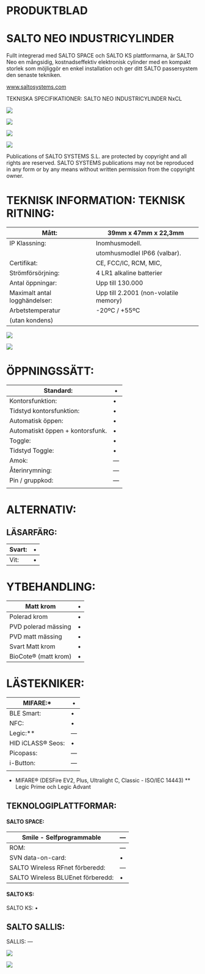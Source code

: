 # PRODUKTBLAD

# SALTO NEO INDUSTRICYLINDER

Fullt integrerad med SALTO SPACE och SALTO KS plattformarna, är SALTO Neo en mångsidig, kostnadseffektiv elektronisk cylinder med en kompakt storlek som möjliggör en enkel installation och ger ditt SALTO passersystem den senaste tekniken.

www.saltosystems.com

TEKNISKA SPECIFIKATIONER: SALTO NEO INDUSTRICYLINDER NxCL

![](_page_0_Picture_5.jpeg)

![](_page_0_Picture_6.jpeg)

![](_page_0_Figure_7.jpeg)

![](_page_0_Picture_8.jpeg)

Publications of SALTO SYSTEMS S.L. are protected by copyright and all rights are reserved. SALTO SYSTEMS publications may not be reproduced in any form or by any means without written permission from the copyright owner.

# TEKNISK INFORMATION: TEKNISK RITNING:

| Mått:                         | 39mm x 47mm x 22,3mm                  |
|-------------------------------|---------------------------------------|
| IP Klassning:                 | Inomhusmodell.                        |
|                               | utomhusmodlel IP66 (valbar).          |
| Certifikat:                   | CE, FCC/IC, RCM, MIC,                 |
| Strömförsörjning:             | 4 LR1 alkaline batterier              |
| Antal öppningar:              | Upp till 130.000                      |
| Maximalt antal logghändelser: | Upp till 2.2001 (non-volatile memory) |
| Arbetstemperatur              | -20ºC / +55ºC                         |
| (utan kondens)                |                                       |

![](_page_1_Figure_5.jpeg)

![](_page_1_Picture_6.jpeg)

# ÖPPNINGSSÄTT:

| Standard:                        | • |
|----------------------------------|---|
| Kontorsfunktion:                 | • |
| Tidstyd kontorsfunktion:         | • |
| Automatisk öppen:                | • |
| Automatiskt öppen + kontorsfunk. | • |
| Toggle:                          | • |
| Tidstyd Toggle:                  | • |
| Amok:                            | — |
| Återinrymning:                   | — |
| Pin / gruppkod:                  | — |
|                                  |   |

# ALTERNATIV:

## LÄSARFÄRG:

| Svart: | • |
|--------|---|
| Vit:   | • |

# YTBEHANDLING:

| Matt krom            | • |
|----------------------|---|
| Polerad krom         | • |
| PVD polerad mässing  | • |
| PVD matt mässing     | • |
| Svart Matt krom      | • |
| BioCote® (matt krom) | • |

# LÄSTEKNIKER:

| MIFARE:*          | • |
|-------------------|---|
| BLE Smart:        | • |
| NFC:              | • |
| Legic:**          | — |
| HID iCLASS® Seos: | • |
| Picopass:         | — |
| i-Button:         | — |
|                   |   |

* MIFARE® (DESFire EV2, Plus, Ultralight C, Classic - ISO/IEC 14443) ** Legic Prime och Legic Advant

## TEKNOLOGIPLATTFORMAR:

#### SALTO SPACE:

| Smile - Selfprogrammable          | — |
|-----------------------------------|---|
| ROM:                              | — |
| SVN data-on-card:                 | • |
| SALTO Wireless RFnet förberedd:   | — |
| SALTO Wireless BLUEnet förberedd: | • |

#### SALTO KS:

SALTO KS: •

## SALTO SALLIS:

SALLIS: —

![](_page_1_Picture_24.jpeg)

![](_page_1_Picture_26.jpeg)